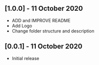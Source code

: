 ## [1.0.0] - 11 October 2020

- ADD and IMPROVE README
- Add Logo
- Change folder structure and description

## [0.0.1] - 11 October 2020

- Initial release
